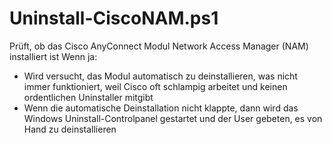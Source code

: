 

# Uninstall-CiscoNAM.ps1

Prüft, ob das Cisco AnyConnect Modul Network Access Manager (NAM) installiert ist
Wenn ja:
- Wird versucht, das Modul automatisch zu deinstallieren, was nicht immer funktioniert, weil Cisco oft schlampig arbeitet und keinen ordentlichen Uninstaller mitgibt
- Wenn die automatische Deinstallation nicht klappte, dann wird das Windows Uninstall-Controlpanel gestartet und der User gebeten, es von Hand zu deinstallieren



